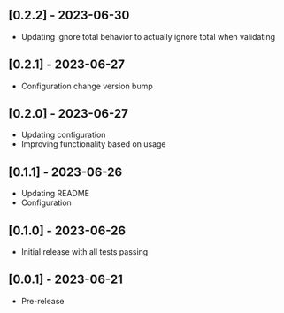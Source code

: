 ## [0.2.2] - 2023-06-30

- Updating ignore total behavior to actually ignore total when validating

## [0.2.1] - 2023-06-27

- Configuration change version bump

## [0.2.0] - 2023-06-27

- Updating configuration
- Improving functionality based on usage

## [0.1.1] - 2023-06-26

- Updating README
- Configuration

## [0.1.0] - 2023-06-26

- Initial release with all tests passing

## [0.0.1] - 2023-06-21

- Pre-release
